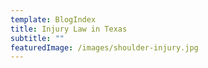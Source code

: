 ```yaml
---
template: BlogIndex
title: Injury Law in Texas
subtitle: ""
featuredImage: /images/shoulder-injury.jpg
---
```

